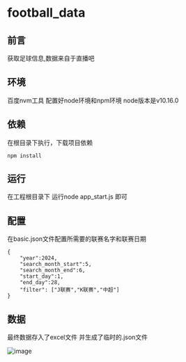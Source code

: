 # football_data
## 前言

获取足球信息,数据来自于直播吧

## 环境

百度nvm工具 配置好node环境和npm环境  node版本是v10.16.0

## 依赖

在根目录下执行，下载项目依赖

```
npm install
```

## 运行

在工程根目录下 运行node app_start.js 即可

## 配置

在basic.json文件配置所需要的联赛名字和联赛日期

```
{
    "year":2024,
    "search_month_start":5,
    "search_month_end":6,
    "start_day":1,
    "end_day":28,
    "filter": ["J联赛","K联赛","中超"]
}
```

## 数据

最终数据存入了excel文件 并生成了临时的.json文件

![image](https://github.com/rm-f1024/football_data/assets/57568495/0010aecc-21d4-4b8e-80a8-f51ba44fa459)


